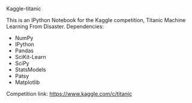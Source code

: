 Kaggle-titanic


This is  an IPython Notebook for the Kaggle competition, Titanic Machine Learning From Disaster.
Dependencies:
- NumPy
- IPython
- Pandas
- SciKit-Learn
- SciPy
- StatsModels
- Patsy
- Matplotlib


Competition link: https://www.kaggle.com/c/titanic
